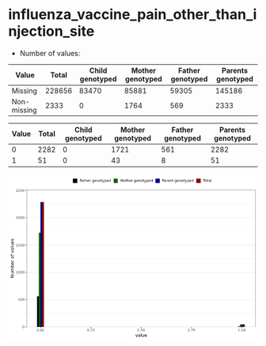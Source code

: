 # influenza_vaccine_pain_other_than_injection_site
- Number of values:

| Value | Total | Child genotyped | Mother genotyped | Father genotyped | Parents genotyped |
| ----- | ----- | --------------- | ---------------- | ---------------- |---------------- |
| Missing | 228656 | 83470 | 85881 | 59305 | 145186 |
| Non-missing | 2333 | 0 | 1764 | 569 | 2333 |

| Value | Total | Child genotyped | Mother genotyped | Father genotyped | Parents genotyped |
| ----- | ----- | --------------- | ---------------- | ---------------- |---------------- |
| 0 | 2282 | 0 | 1721 | 561 | 2282 |
| 1 | 51 | 0 | 43 | 8 | 51 |



![](influenza_vaccine_pain_other_than_injection_site_n.png)



